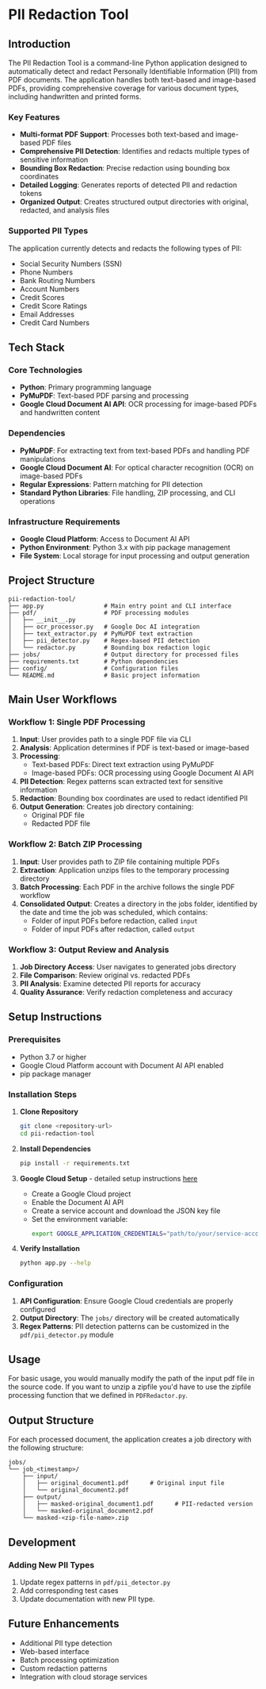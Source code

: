 # PII Redaction Tool

## Introduction

The PII Redaction Tool is a command-line Python application designed to automatically detect and redact Personally Identifiable Information (PII) from PDF documents. The application handles both text-based and image-based PDFs, providing comprehensive coverage for various document types, including handwritten and printed forms.

### Key Features

- **Multi-format PDF Support**: Processes both text-based and image-based PDF files
- **Comprehensive PII Detection**: Identifies and redacts multiple types of sensitive information
- **Bounding Box Redaction**: Precise redaction using bounding box coordinates
- **Detailed Logging**: Generates reports of detected PII and redaction tokens
- **Organized Output**: Creates structured output directories with original, redacted, and analysis files

### Supported PII Types

The application currently detects and redacts the following types of PII:

- Social Security Numbers (SSN)
- Phone Numbers
- Bank Routing Numbers
- Account Numbers
- Credit Scores
- Credit Score Ratings
- Email Addresses
- Credit Card Numbers

## Tech Stack

### Core Technologies

- **Python**: Primary programming language
- **PyMuPDF**: Text-based PDF parsing and processing
- **Google Cloud Document AI API**: OCR processing for image-based PDFs and handwritten content

### Dependencies

- **PyMuPDF**: For extracting text from text-based PDFs and handling PDF manipulations
- **Google Cloud Document AI**: For optical character recognition (OCR) on image-based PDFs
- **Regular Expressions**: Pattern matching for PII detection
- **Standard Python Libraries**: File handling, ZIP processing, and CLI operations

### Infrastructure Requirements

- **Google Cloud Platform**: Access to Document AI API
- **Python Environment**: Python 3.x with pip package management
- **File System**: Local storage for input processing and output generation

## Project Structure

```
pii-redaction-tool/
├── app.py                 # Main entry point and CLI interface
├── pdf/                   # PDF processing modules
│   ├── __init__.py
│   ├── ocr_processor.py   # Google Doc AI integration
│   ├── text_extractor.py  # PyMuPDF text extraction
│   ├── pii_detector.py    # Regex-based PII detection
│   └── redactor.py        # Bounding box redaction logic
├── jobs/                  # Output directory for processed files
├── requirements.txt       # Python dependencies
├── config/                # Configuration files
└── README.md              # Basic project information
```

## Main User Workflows

### Workflow 1: Single PDF Processing

1. **Input**: User provides path to a single PDF file via CLI
2. **Analysis**: Application determines if PDF is text-based or image-based
3. **Processing**: 
   - Text-based PDFs: Direct text extraction using PyMuPDF
   - Image-based PDFs: OCR processing using Google Document AI API
4. **PII Detection**: Regex patterns scan extracted text for sensitive information
5. **Redaction**: Bounding box coordinates are used to redact identified PII
6. **Output Generation**: Creates job directory containing:
   - Original PDF file
   - Redacted PDF file

### Workflow 2: Batch ZIP Processing

1. **Input**: User provides path to ZIP file containing multiple PDFs
2. **Extraction**: Application unzips files to the temporary processing directory
3. **Batch Processing**: Each PDF in the archive follows the single PDF workflow
4. **Consolidated Output**: Creates a directory in the jobs folder, identified by the date and time the job was scheduled, which contains:
   - Folder of input PDFs before redaction, called `input`
   - Folder of input PDFs after redaction, called `output`

### Workflow 3: Output Review and Analysis

1. **Job Directory Access**: User navigates to generated jobs directory
2. **File Comparison**: Review original vs. redacted PDFs
3. **PII Analysis**: Examine detected PII reports for accuracy
4. **Quality Assurance**: Verify redaction completeness and accuracy

## Setup Instructions

### Prerequisites

- Python 3.7 or higher
- Google Cloud Platform account with Document AI API enabled
- pip package manager

### Installation Steps

1. **Clone Repository**
   ```bash
   git clone <repository-url>
   cd pii-redaction-tool
   ```

2. **Install Dependencies**
   ```bash
   pip install -r requirements.txt
   ```

3. **Google Cloud Setup** - detailed setup instructions [here](https://github.com/redacter-man/pii-redacter/issues/3)
   - Create a Google Cloud project
   - Enable the Document AI API
   - Create a service account and download the JSON key file
   - Set the environment variable:
     ```bash
     export GOOGLE_APPLICATION_CREDENTIALS="path/to/your/service-account-key.json"
     ```

4. **Verify Installation**
   ```bash
   python app.py --help
   ```

### Configuration

1. **API Configuration**: Ensure Google Cloud credentials are properly configured
2. **Output Directory**: The `jobs/` directory will be created automatically
3. **Regex Patterns**: PII detection patterns can be customized in the `pdf/pii_detector.py` module

## Usage
For basic usage, you would manually modify the path of the input pdf file in the source code. If you want to unzip a zipfile you'd have to use the zipfile processing function that we defined in `PDFRedactor.py`.


## Output Structure
For each processed document, the application creates a job directory with the following structure:
```
jobs/
└── job_<timestamp>/
    ├── input/
    │   ├── original_document1.pdf      # Original input file
    │   └── original_document2.pdf
    ├── output/      
    │   ├── masked-original_document1.pdf      # PII-redacted version
    │   └── masked-original_document2.pdf
    └── masked-<zip-file-name>.zip
```

## Development

### Adding New PII Types
1. Update regex patterns in `pdf/pii_detector.py`
2. Add corresponding test cases
3. Update documentation with new PII type.

## Future Enhancements
- Additional PII type detection
- Web-based interface
- Batch processing optimization
- Custom redaction patterns
- Integration with cloud storage services
